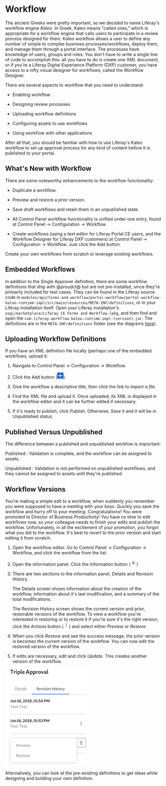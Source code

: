 # Workflow [](id=workflow)

The ancient Greeks were pretty important, so we decided to name Liferay's
workflow engine *Kaleo*. In Greek, Kaleo means "called ones," which is
appropriate for a workflow engine that calls users to participate in a review
process designed for them. Kaleo workflow allows a user to define any number of
simple to complex business processes/workflows, deploy them, and manage them
through a portal interface. The processes have knowledge of users, groups and
roles. You don't have to write a single line of code to accomplish this: all
you have to do is create one XML document, or if you're a Liferay Digital
Experience Platform (DXP) customer, you have access to a nifty visual designer
for workflows, called the Workflow Designer. 

There are several aspects to workflow that you need to understand: 

- Enabling workflow

- Designing review processes

- Uploading workflow definitions

- Configuring assets to use workflows

- Using workflow with other applications

After all that, you should be familiar with how to use Liferay's Kaleo workflow
to set up approval process for any kind of content before it is published to
your portal. 

## What's New with Workflow [](id=whats-new-with-workflow)

There are some noteworthy enhancements to the workflow functionality:

- Duplicate a workflow.

- Preview and restore a prior version.

- Save draft workflows and retain them in an unpublished state.

- All Control Panel workflow functionality is unified under one entry, found at
    Control Panel &rarr; Configuration &rarr; Workflow.

- Create workflows (using a text editor for Liferay Portal CE users, and the Workflow
    Designer for Liferay DXP customers) at Control Panel &rarr; Configuration
    &rarr; Workflow. Just click the Add button.

Create your own workflows from scratch or leverage existing workflows.

## Embedded Workflows [](id=embedded-workflows)

In addition to the Single Approver definition, there are some workflow
definitions that ship with @proudct@ but are not pre-installed, since they're
primarily included for test cases. They can be found in the Liferay source code
in
`modules/aps/forms-and-workflow/portal-workflow/portal-workflow-kaleo-runtime-impl/src/main/resources/META-INF/definitions`,
or in your Liferay installation itself. Open your Liferay installation's
`osgi/marketplace/Liferay CE Forms and Workflow.lpkg`, and then find and open
the `com.liferay.workflow.kaleo.runtime.impl-[version].jar`. The definitions are
in the `META-INF/definitions` folder (see the diagrams
[here](/develop/tutorials/-/knowledge_base/6-2/designing-a-kaleo-workflow-definition)).

## Uploading Workflow Definitions [](id=uploading-workflow-definitions)

If you have an XML definition file locally (perhaps one of the embedded
workflows, upload it:

1.  Navigate to Control Panel &rarr; Configuration &rarr; Workflow.

2.  Click the Add button (![Add](../../images/icon-add.png)).

3.  Give the workflow a descriptive title, then click the link to _import a
    file_. 
4.  Find the XML file and upload it. Once uploaded, its XML is displayed in the
    workflow editor and it can be further edited if necessary.
5.  If it's ready to publish, click *Publish*. Otherwise, *Save* it and it will
    be in Unpublished status.

## Published Versus Unpublished [](id=published-versus-unpublished)

The difference between a published and unpublished workfow is impiortant:

Published
: Validation is complete, and the workflow can be assigned to assets.

Unpublished
: Validation is not performed on unpublished workflows, and they cannot be
assigned to assets until they're published.

## Workflow Versions [](id=workflow-versions)

You're making a simple edit to a workflow, when suddenly you remember you were
supposed to have a meeting with your boss. Quickly you save the workflow and
hurry off to your meeting. Congratulations! You were promoted to Director of
Business Productivity! You have no time to edit workflows now, so your colleague
needs to finish your edits and publish the workflow. Unfortunately, in all the
excitement of your promotion, you forgot what you did to the workflow. It's best
to revert to the prior version and start editing it from scratch.

1.  Open the workflow editor. Go to Control Panel &rarr; Configuration
    &rarr; Workflow, and click the workflow from the list.

2.  Open the information panel. Click the Information button
    (![Information](../../images/icon-information.png))

3.  There are two sections to the information panel, Details and Revision
    History.

    The Details screen shows information about the creation of the workflow,
    information about it's last modification, and a summary of the total
    modifications.

    The Revision History screen shows the current version and prior, restorable
    versions of the workflow. To view a workflow you're interested in
    restoring or to restore it if you're sure it's the right version, click the
    Actions button (![Actions](../../images/icon-actions.png)) and select
    either *Preview* or *Restore*.

4.  When you click *Restore* and see the success message, the prior version is
    becomes the current version of the workflow. You can now edit the restored
    version of the workflow. 

5.  If edits are necessary, edit and click *Update*. This creates another
    version of the workflow.

![Figure 1: View and restore prior versions of a workflow.](../../images/workflow-revisions.png)

Alternatively, you can look at the pre-existing definitions to get ideas while
designing and building your own definition. 

<!-- Do you need a real life example to convince you that workflow is
important? Grab a cup of coffee and settle in. Story about ancient Greek
philosophers (web sites) competing rhetorically for followers and financial
supporters (users, customers, advertisers). One of them runs his arguments by
another philosopher for review, and finds his way to fame (single approver
workflow). The other does not, and is forgotten to history. Names: Phlegmaticus
and Sanguineus -->

